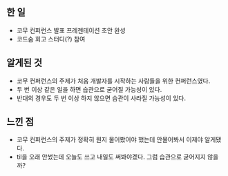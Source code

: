 ## 한 일

- 코무 컨퍼런스 발표 프레젠테이션 초안 완성
- 코드숨 회고 스터디(?) 참여

## 알게된 것

- 코무 컨퍼런스의 주제가 처음 개발자를 시작하는 사람들을 위한 컨퍼런스였다.
- 두 번 이상 같은 일을 하면 습관으로 굳어질 가능성이 있다.
- 반대의 경우도 두 번 이상 하지 않으면 습관이 사라질 가능성이 있다.

## 느낀 점

- 코무 컨퍼런스의 주제가 정확히 뭔지 물어봤어야 했는데 안물어봐서 이제야 알게됐다.
- til을 오래 안썼는데 오늘도 쓰고 내일도 써봐야겠다. 그럼 습관으로 굳어지지 않을까?
